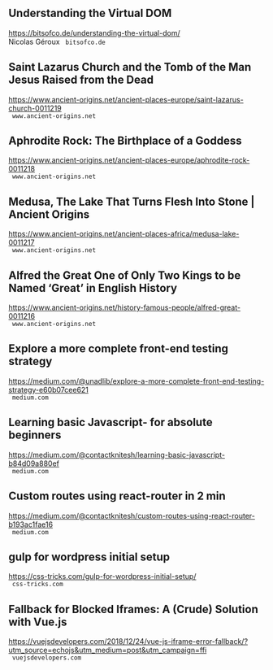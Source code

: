 ## Understanding the Virtual DOM  
https://bitsofco.de/understanding-the-virtual-dom/  
Nicolas Géroux ` bitsofco.de`
  

## Saint Lazarus Church and the Tomb of the Man Jesus Raised from the Dead  
https://www.ancient-origins.net/ancient-places-europe/saint-lazarus-church-0011219  
 ` www.ancient-origins.net`
  

## Aphrodite Rock: The Birthplace of a Goddess  
https://www.ancient-origins.net/ancient-places-europe/aphrodite-rock-0011218  
 ` www.ancient-origins.net`
  

## Medusa, The Lake That Turns Flesh Into Stone | Ancient Origins  
https://www.ancient-origins.net/ancient-places-africa/medusa-lake-0011217  
 ` www.ancient-origins.net`
  

## Alfred the Great One of Only Two Kings to be Named ‘Great’ in English History  
https://www.ancient-origins.net/history-famous-people/alfred-great-0011216  
 ` www.ancient-origins.net`
  

## Explore a more complete front-end testing strategy  
https://medium.com/@unadlib/explore-a-more-complete-front-end-testing-strategy-e60b07cee621  
 ` medium.com`
  

## Learning basic Javascript- for absolute beginners  
https://medium.com/@contactknitesh/learning-basic-javascript-b84d09a880ef  
 ` medium.com`
  

## Custom routes using react-router in 2 min  
https://medium.com/@contactknitesh/custom-routes-using-react-router-b193ac1fae16  
 ` medium.com`
  

## gulp for wordpress initial setup  
https://css-tricks.com/gulp-for-wordpress-initial-setup/  
 ` css-tricks.com`
  

## Fallback for Blocked Iframes: A (Crude) Solution with Vue.js  
https://vuejsdevelopers.com/2018/12/24/vue-js-iframe-error-fallback/?utm_source=echojs&utm_medium=post&utm_campaign=ffi  
 ` vuejsdevelopers.com`
  

